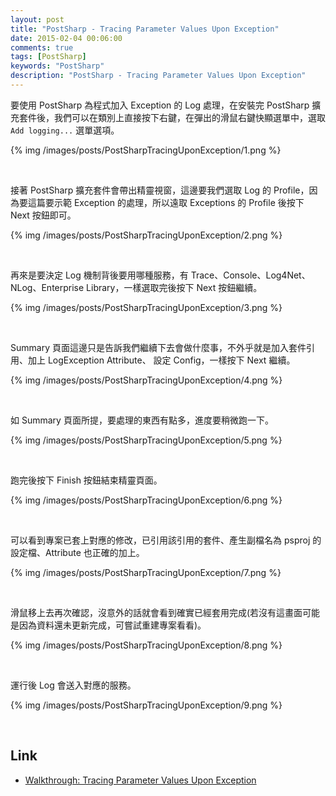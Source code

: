 ```yaml
---
layout: post
title: "PostSharp - Tracing Parameter Values Upon Exception"
date: 2015-02-04 00:06:00
comments: true
tags: [PostSharp]
keywords: "PostSharp"
description: "PostSharp - Tracing Parameter Values Upon Exception"
---
```


要使用 PostSharp 為程式加入 Exception 的 Log 處理，在安裝完 PostSharp 擴充套件後，我們可以在類別上直接按下右鍵，在彈出的滑鼠右鍵快顯選單中，選取 `Add logging...` 選單選項。  

<!-- More -->

{% img /images/posts/PostSharpTracingUponException/1.png %}

<br/>


接著 PostSharp 擴充套件會帶出精靈視窗，這邊要我們選取 Log 的 Profile，因為要這篇要示範 Exception 的處理，所以遠取 Exceptions 的 Profile 後按下 Next 按鈕即可。  

{% img /images/posts/PostSharpTracingUponException/2.png %}

<br/>


再來是要決定 Log 機制背後要用哪種服務，有 Trace、Console、Log4Net、NLog、Enterprise Library，一樣選取完後按下 Next 按鈕繼續。  

{% img /images/posts/PostSharpTracingUponException/3.png %}

<br/>


Summary 頁面這邊只是告訴我們繼續下去會做什麼事，不外乎就是加入套件引用、加上 LogException Attribute、 設定 Config，一樣按下 Next 繼續。  

{% img /images/posts/PostSharpTracingUponException/4.png %}

<br/>


如 Summary 頁面所提，要處理的東西有點多，進度要稍微跑一下。  

{% img /images/posts/PostSharpTracingUponException/5.png %}

<br/>


跑完後按下 Finish 按鈕結束精靈頁面。

{% img /images/posts/PostSharpTracingUponException/6.png %}

<br/>


可以看到專案已套上對應的修改，已引用該引用的套件、產生副檔名為 psproj 的設定檔、Attribute 也正確的加上。  

{% img /images/posts/PostSharpTracingUponException/7.png %}

<br/>


滑鼠移上去再次確認，沒意外的話就會看到確實已經套用完成(若沒有這畫面可能是因為資料還未更新完成，可嘗試重建專案看看)。  

{% img /images/posts/PostSharpTracingUponException/8.png %}

<br/>


運行後 Log 會送入對應的服務。  

{% img /images/posts/PostSharpTracingUponException/9.png %}

<br/>


Link
----
* [Walkthrough: Tracing Parameter Values Upon Exception](http://doc.postsharp.net/exception-tracing)
